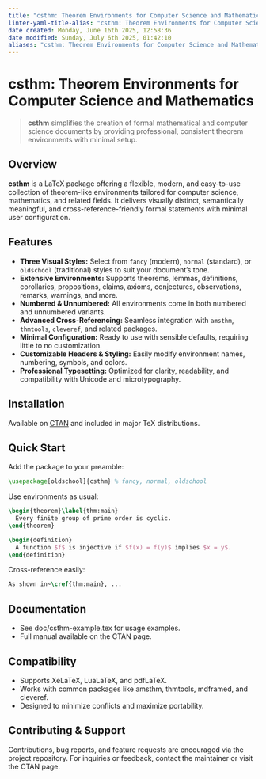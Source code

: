 ```yaml
---
title: "csthm: Theorem Environments for Computer Science and Mathematics"
linter-yaml-title-alias: "csthm: Theorem Environments for Computer Science and Mathematics"
date created: Monday, June 16th 2025, 12:58:36
date modified: Sunday, July 6th 2025, 01:42:10
aliases: "csthm: Theorem Environments for Computer Science and Mathematics"
---
```


# csthm: Theorem Environments for Computer Science and Mathematics

> **csthm** simplifies the creation of formal mathematical and computer science documents by providing professional, consistent theorem environments with minimal setup.

## Overview

**csthm** is a LaTeX package offering a flexible, modern, and easy-to-use collection of theorem-like environments tailored for computer science, mathematics, and related fields. It delivers visually distinct, semantically meaningful, and cross-reference-friendly formal statements with minimal user configuration.

## Features

- **Three Visual Styles:** Select from `fancy` (modern), `normal` (standard), or `oldschool` (traditional) styles to suit your document’s tone.
- **Extensive Environments:** Supports theorems, lemmas, definitions, corollaries, propositions, claims, axioms, conjectures, observations, remarks, warnings, and more.
- **Numbered & Unnumbered:** All environments come in both numbered and unnumbered variants.
- **Advanced Cross-Referencing:** Seamless integration with `amsthm`, `thmtools`, `cleveref`, and related packages.
- **Minimal Configuration:** Ready to use with sensible defaults, requiring little to no customization.
- **Customizable Headers & Styling:** Easily modify environment names, numbering, symbols, and colors.
- **Professional Typesetting:** Optimized for clarity, readability, and compatibility with Unicode and microtypography.

## Installation

Available on [CTAN](https://ctan.org/pkg/csthm) and included in major TeX distributions.

## Quick Start

Add the package to your preamble:

```latex
\usepackage[oldschool]{csthm} % fancy, normal, oldschool
```

Use environments as usual:

```latex
\begin{theorem}\label{thm:main}
  Every finite group of prime order is cyclic.
\end{theorem}

\begin{definition}
  A function $f$ is injective if $f(x) = f(y)$ implies $x = y$.
\end{definition}
```

Cross-reference easily:

```latex
As shown in~\cref{thm:main}, ...
```

## Documentation

- See doc/csthm-example.tex for usage examples.
- Full manual available on the CTAN page.

## Compatibility

- Supports XeLaTeX, LuaLaTeX, and pdfLaTeX.
- Works with common packages like amsthm, thmtools, mdframed, and cleveref.
- Designed to minimize conflicts and maximize portability.

## Contributing & Support

Contributions, bug reports, and feature requests are encouraged via the project repository. For inquiries or feedback, contact the maintainer or visit the CTAN page.
